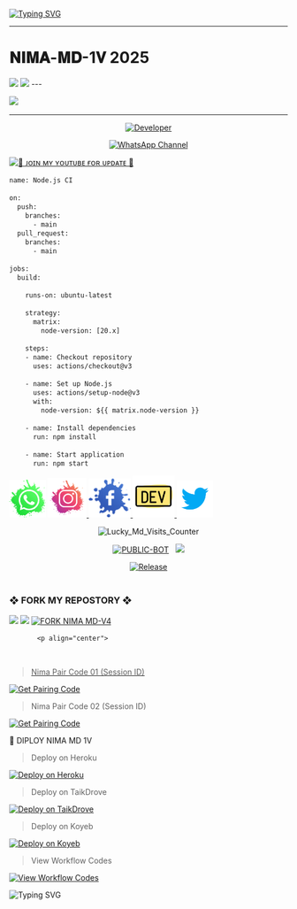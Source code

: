 <a href="https://git.io/typing-svg"><img src="https://readme-typing-svg.demolab.com?font=Black+Ops+One&size=100&pause=1000&color=ff0000&center=true&width=1000&height=200&lines=NIMA-MD-V1.0" alt="Typing SVG" /></a>
  </p>
  
---  
<h1>𝐍𝐈𝐌𝐀-𝐌𝐃-1𝐕 2025 </h1>
<a><img src='https://i.imgur.com/LyHic3i.gif'/></a>
<a><img src='https://i.imgur.com/LyHic3i.gif'/></a>
--- 

<a><img src='https://files.catbox.moe/60dfx8.jpg'/></a>

---

<p align="center">
  <a href="https://github.com/Nimsara0000/NIMA-MD-GITPT-1V-"><img title="Developer" src="https://img.shields.io/badge/Author-NIMA%20MR-FF7604.svg?style=big-square&logo=github" /></a>
</p>

<div align="center">
  
[![WhatsApp Channel](https://img.shields.io/badge/Join-WhatsApp%20Channel-FF00F8?style=big-square&logo=whatsapp)](https://whatsapp.com/channel/0029VazajdIIt5rrYdTBSc0P)
</div>


<a href="https://youtube.com/@nimayt-i7y?si=O3cTUf2xsfUyTfYX"><img src="https://img.shields.io/badge/%F0%9F%8E%89%20ᴊᴏɪɴ%20ᴏᴜʀ%20ʏᴏᴜᴛᴜʙᴇ%20ᴄʜᴀɴɴᴇʟ-blue" alt="🔰 ᴊᴏɪɴ ᴍʏ ʏᴏᴜᴛᴜʙᴇ ғᴏʀ ᴜᴘᴅᴀᴛᴇ 🔰" width="300"></a>



```
name: Node.js CI

on:
  push:
    branches:
      - main
  pull_request:
    branches:
      - main

jobs:
  build:

    runs-on: ubuntu-latest

    strategy:
      matrix:
        node-version: [20.x]

    steps:
    - name: Checkout repository
      uses: actions/checkout@v3

    - name: Set up Node.js
      uses: actions/setup-node@v3
      with:
        node-version: ${{ matrix.node-version }}

    - name: Install dependencies
      run: npm install

    - name: Start application
      run: npm start 
```


 <img src="https://raw.githubusercontent.com/shizothetechie/database/main/icon/WhatsApp.png" width="13%"> </a>
  <a href="undefined"> <img src="https://raw.githubusercontent.com/shizothetechie/database/main/icon/Instagram2.png" width="14%"> </a>
  <a href="undefined"> <img src="https://raw.githubusercontent.com/shizothetechie/database/main/icon/Facebook.png" width="15%"> </a><a href="https://github.com/mrdinesh595"> <img src="https://raw.githubusercontent.com/shizothetechie/database/main/icon/devto.png" width="15%"> </a><a href="https:"> <img src="https://raw.githubusercontent.com/shizothetechie/database/main/icon/twitter.png" width="13%"> </a>
</p>

<p align="center"><img src="https://moe-counter.glitch.me/get/@LUCKY_MD?theme=gelbooru" alt="Lucky_Md_Visits_Counter" /></p>

<p align="center">
<a href="https://github.com/XdTechPro/KHAN-MD"><img title="PUBLIC-BOT" src="https://img.shields.io/static/v1?label=Language&message=English&style=square&color=darkpink"></a> &nbsp;
  <img src="https://komarev.com/ghpvc/?username=KHAN-MD&label=VIEWS&style=square&color=blue" />
</p>
</p> 

<p align="center">
  <a href="https://github.com/XdTechPro/KHAN-MD"><img title="Release" src="https://img.shields.io/badge/Release-beta%20v3.0-cyan.svg?style=for-the-badge&logo=appveyor" /></a>
</p>


### <br>  ❖ FORK MY REPOSTORY ❖ 

<a><img src='https://i.imgur.com/LyHic3i.gif'/></a>
<a><img src='https://i.imgur.com/LyHic3i.gif'/></a>
[![FORK NIMA MD-V4](https://img.shields.io/badge/FORK%20-NIMA%20MD%20V1-white)](https://github.com/Nimsara0000/NIMA-MD-GITPT-1V-/fork)


           <p align="center">
  <a href="#"><img src="http://readme-typing-svg.herokuapp.com?color=00008B&center=true&vCenter=true&multiline=false&lines=NIMA+-+MD+-+V1+WHATSAPP+BOT`" alt="">




> Nima Pair Code 01 (Session ID)

<p align="left">  
<a href='https://nima-web-pair-2-3.onrender.com' target="_blank"><img alt='Get Pairing Code' src='https://img.shields.io/badge/Get%20Pairing%20Code-000000?style=for-the-badge&logo=codefactor&logoColor=white'/></a>  
</p>  

> Nima Pair Code 02 (Session ID)

<p align="left">  
<a href='https://nima-web-pair-2-3.onrender.com' target="_blank"><img alt='Get Pairing Code' src='https://img.shields.io/badge/Get%20Pairing%20Code-ff0000?style=for-the-badge&logo=codefactor&logoColor=white'/></a>  
</p>  


🚀 DIPLOY NIMA MD 1V

> Deploy on Heroku



<p align="left">  
<a href='https://dashboard.heroku.com/new?template=https://github.com/XdTechPro/KHAN-MD/tree/main' target="_blank"><img alt='Deploy on Heroku' src='https://img.shields.io/badge/Deploy%20on-Heroku-FF004D?style=for-the-badge&logo=heroku&logoColor=white'/></a>  
</p>

> Deploy on TaikDrove



<p align="left">  
<a href='https://host.talkdrove.com/share-bot/82' target="_blank"><img alt='Deploy on TaikDrove' src='https://img.shields.io/badge/Deploy%20on-TaikDrove-6971FF?style=for-the-badge&logo=google-cloud&logoColor=white'/></a>  
</p>

> Deploy on Koyeb



<p align="left">  
<a href='https://app.koyeb.com/services/deploy?type=git&repository=XdTechPro/KHAN-MD&ports=3000' target="_blank"><img alt='Deploy on Koyeb' src='https://img.shields.io/badge/Deploy%20on-Koyeb-FF009D?style=for-the-badge&logo=koyeb&logoColor=white'/></a>  
</p>

> View Workflow Codes



<p align="left">  
<a href="https://whatsapp.com/channel/0029VazajdIIt5rrYdTBSc0P" target="_blank"><img alt='View Workflow Codes' src='https://img.shields.io/badge/View-Workflow%20Codes-FF0076?style=for-the-badge&logo=githubactions&logoColor=white'/></a>  
</p>  


<img src="https://readme-typing-svg.demolab.com?font=Jersey+20+Charted&size=30&pause=1000&color=F71515&width=435&lines=MY+NIMA+MD-+V1+DIPLOY-+THANKS" alt="Typing SVG" /></a>  

